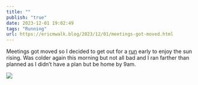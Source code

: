 ```yaml
---
title: ""
publish: "true"
date: 2023-12-01 19:02:49
tags: "Running"
url: https://ericmwalk.blog/2023/12/01/meetings-got-moved.html
---
```


Meetings got moved so I decided to get out for a [run](https://strava.com/activities/10311553236) early to enjoy the sun rising. Was colder again this morning but not all bad and I ran farther than planned as I didn’t have a plan but be home by 9am.

![](https://ericmwalk.blog/uploads/2023/d44d05e2-36e4-459a-bd99-05774d49a6ec.jpg)